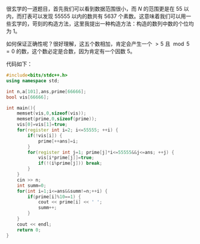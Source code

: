 很玄学的一道题目，首先我们可以看到数据范围很小，而 $N$ 的范围更是在 $55$ 以内，而打表可以发现 $55555$ 以内的数共有 $5637$ 个素数。这意味着我们可以用一些玄学的，苛刻的构造方法，这里我提出一种构造方法：构造的数列中数的个位均为 $1$。

如何保证正确性呢？很好理解，这五个数相加，肯定会产生一个 $>5$ 且 $\bmod 5 = 0$ 的数，这个数必定是合数，因为肯定有一个因数 $5$。

代码如下：

```cpp
#include<bits/stdc++.h>
using namespace std;

int n,a[101],ans,prime[66666];
bool vis[66666];

int main(){
	memset(vis,0,sizeof(vis));
	memset(prime,0,sizeof(prime));
	vis[0]=vis[1]=true;
	for(register int i=2; i<=55555; ++i) {
		if(!vis[i]) {
			prime[++ans]=i;
		}
		for(register int j=1; prime[j]*i<=55555&&j<=ans; ++j) {
			vis[i*prime[j]]=true;
			if(!(i%prime[j])) break;
		}
	}
	cin >> n;
	int summ=0;
	for(int i=1;i<=ans&&summ!=n;++i) {
		if(prime[i]%10==1) {
			cout << prime[i] << ' ';
			summ++;
		}
	}
	cout << endl;
	return 0;
}
```
